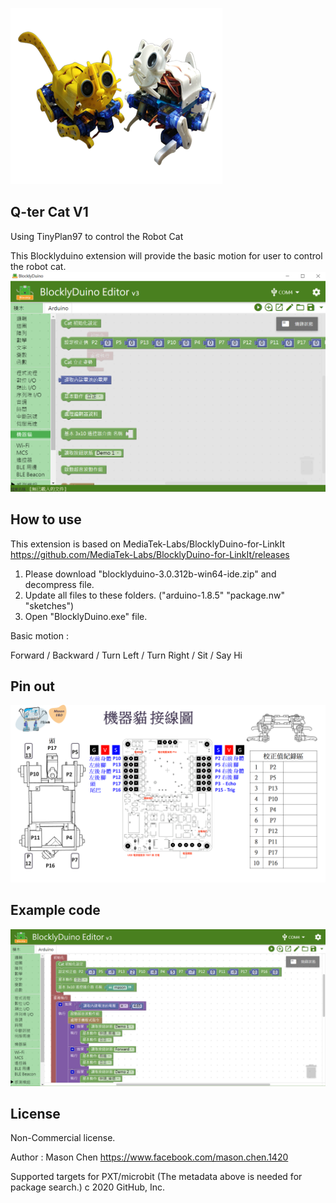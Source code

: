 ![image](Q-ter_Cat.png)
   
## Q-ter Cat V1 
Using TinyPlan97 to control the Robot Cat


This Blocklyduino extension will provide the basic motion for user to control the robot cat.
![image](blockly_cat.png)

## How to use 
This extension is based on MediaTek-Labs/BlocklyDuino-for-LinkIt 
https://github.com/MediaTek-Labs/BlocklyDuino-for-LinkIt/releases

1. Please download "blocklyduino-3.0.312b-win64-ide.zip" and decompress file. 
2. Update all files to these folders.  ("arduino-1.8.5" "package.nw" "sketches")
3. Open "BlocklyDuino.exe" file. 

Basic motion :

Forward / Backward / Turn Left / Turn Right / Sit / Say Hi

## Pin out 
![image](Q-ter_Cat_pinout.png)

## Example code 
![image](blockly_remote_control_example.png)

## License

Non-Commercial license.

Author : Mason Chen
https://www.facebook.com/mason.chen.1420

Supported targets
for PXT/microbit (The metadata above is needed for package search.)
c 2020 GitHub, Inc.
